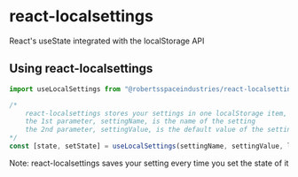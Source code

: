 # react-localsettings
React's useState integrated with the localStorage API

## Using react-localsettings
```js
import useLocalSettings from "@robertsspaceindustries/react-localsettings";

/*
    react-localsettings stores your settings in one localStorage item, you can change the name of this item in the 3rd parameter
    the 1st parameter, settingName, is the name of the setting
    the 2nd parameter, settingValue, is the default value of the setting if not defined in localStorage
*/
const [state, setState] = useLocalSettings(settingName, settingValue, localStorageItem)
```
Note: react-localsettings saves your setting every time you set the state of it